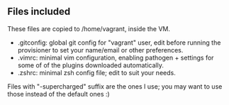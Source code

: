 ## Files included

These files are copied to /home/vagrant, inside the VM.

- .gitconfig: global git config for "vagrant" user, edit before running the provisioner
  to set your name/email or other preferences.
- .vimrc: minimal vim configuration, enabling pathogen + settings for some of
  of the plugins downloaded automatically.
- .zshrc: minimal zsh config file; edit to suit your needs.

Files with "-supercharged" suffix are the ones I use; you may want to use those instead
of the default ones :)
